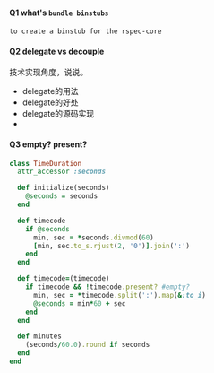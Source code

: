 #### Q1 what's `bundle binstubs` 

    to create a binstub for the rspec-core
    
#### Q2 delegate vs decouple

技术实现角度，说说。 

* delegate的用法
* delegate的好处
* delegate的源码实现
* 

#### Q3 empty? present?

```ruby
class TimeDuration
  attr_accessor :seconds

  def initialize(seconds)
    @seconds = seconds
  end

  def timecode
    if @seconds
      min, sec = *seconds.divmod(60)
      [min, sec.to_s.rjust(2, '0')].join(':')
    end
  end

  def timecode=(timecode)
    if timecode && !timecode.present? #empty?
      min, sec = *timecode.split(':').map(&:to_i)
      @seconds = min*60 + sec
    end
  end

  def minutes
    (seconds/60.0).round if seconds
  end
end
```
